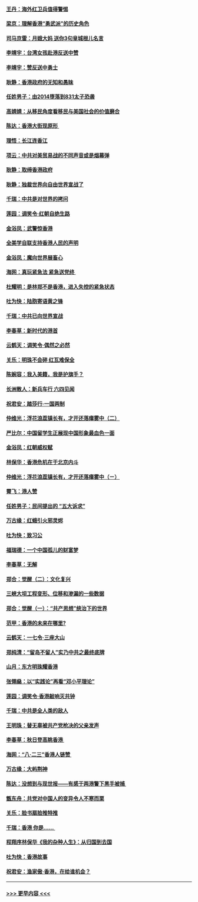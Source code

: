 #### [王丹：海外红卫兵值得警惕](../pages/nsc993/n11498138.md?t=09041744) 
#### [梁京：理解香港“勇武派”的历史角色](../pages/nsc993/n11498006.md?t=09041744) 
#### [司马京雷：月娥大妈  送你3句皇城根儿名言](../pages/nsc993/n11497885.md?t=09041744) 
#### [李靖宇：台湾女孩赴港反送中赞](../pages/nsc993/n11497721.md?t=09041744) 
#### [李靖宇：赞反送中勇士](../pages/nsc993/n11497452.md?t=09041744) 
#### [耿静：香港政府的无知和愚昧](../pages/nsc993/n11494238.md?t=09041744) 
#### [任姓男子：由2014堕落到831太子恐袭](../pages/nsc993/n11496683.md?t=09041744) 
#### [高婧婧：从移民角度看移民与美国社会的价值磨合](../pages/nsc993/n11495757.md?t=09041744) 
#### [陈达：香港大街现原形 ](../pages/nsc993/n11495441.md?t=09041744) 
#### [理悟：长江连香江](../pages/nsc993/n11495377.md?t=09041744) 
#### [项云：中共对美贸易战的不同声音或是烟幕弹](../pages/nsc993/n11494929.md?t=09041744) 
#### [耿静：取缔香港政府](../pages/nsc993/n11494218.md?t=09041744) 
#### [耿静：独裁世界向自由世界宣战了](../pages/nsc993/n11494190.md?t=09041744) 
#### [千瑞：中共是对世界的拷问](../pages/nsc993/n11493021.md?t=09041744) 
#### [莲园：调笑令‧红朝自绝生路](../pages/nsc993/n11493011.md?t=09041744) 
#### [金浴凤：武警惊香港](../pages/nsc993/n11492994.md?t=09041744) 
#### [全美学自联支持香港人民的声明](../pages/nsc993/n11492630.md?t=09041744) 
#### [金浴凤：魔向世界展畜心](../pages/nsc993/n11492599.md?t=09041744) 
#### [海网：真玩紧急法 紧急送党终 ](../pages/nsc993/n11492535.md?t=09041744) 
#### [杜耀明：是林郑不是香港，进入失控的紧急状态](../pages/nsc993/n11491420.md?t=09041744) 
#### [吐为快：陆胞寄语黄之锋](../pages/nsc993/n11491117.md?t=09041744) 
#### [千瑞：中共已向世界宣战](../pages/nsc993/n11490123.md?t=09041744) 
#### [李春草：新时代的港首](../pages/nsc993/n11489864.md?t=09041744) 
#### [云鹤天：调笑令·偶然之必然](../pages/nsc993/n11489701.md?t=09041744) 
#### [关乐：明珠不会碎 红瓦难保全](../pages/nsc993/n11489647.md?t=09041744) 
#### [陈婉容：我入美籍，我是护旗手？](../pages/nsc993/n11487908.md?t=09041744) 
#### [长洲散人：新兵车行 六四见闻](../pages/nsc993/n11487729.md?t=09041744) 
#### [祝君安：踏莎行‧一国两制](../pages/nsc993/n11487699.md?t=09041744) 
#### [仲维光：浮花浪蕊镇长有，才开还落瘴雾中（二）](../pages/nsc993/n11483286.md?t=09041744) 
#### [严比尔：中国留学生正展现中国形象最血色一面](../pages/nsc993/n11485145.md?t=09041744) 
#### [金浴凤：红朝威权赋](../pages/nsc993/n11485191.md?t=09041744) 
#### [林保华：香港危机在于北京内斗](../pages/nsc993/n11484593.md?t=09041744) 
#### [仲维光：浮花浪蕊镇长有，才开还落瘴雾中（ㄧ）](../pages/nsc993/n11483259.md?t=09041744) 
#### [霄飞：港人赞](../pages/nsc993/n11482957.md?t=09041744) 
#### [任姓男子：民间提出的 “五大诉求”](../pages/nsc993/n11482897.md?t=09041744) 
#### [万古缘：红蛾引火邪灵烬](../pages/nsc993/n11482886.md?t=09041744) 
#### [吐为快：致习公](../pages/nsc993/n11482867.md?t=09041744) 
#### [福瑞德：一个中国孤儿的财富梦](../pages/nsc993/n11482817.md?t=09041744) 
#### [李春草：无解](../pages/nsc993/n11482791.md?t=09041744) 
#### [郑合：觉醒（二）：文化复兴](../pages/nsc993/n11478025.md?t=09041744) 
#### [三峡大坝工程变形、位移和渗漏的一些数据](../pages/nsc993/n11478232.md?t=09041744) 
#### [郑合：觉醒（一）：“共产思想”统治下的世界](../pages/nsc993/n11477663.md?t=09041744) 
#### [范甲：香港的未来在哪里?](../pages/nsc993/n11477249.md?t=09041744) 
#### [云鹤天：一七令·三座大山](../pages/nsc993/n11477192.md?t=09041744) 
#### [郑纯清：“留岛不留人”实乃中共之最终底牌](../pages/nsc993/n11476160.md?t=09041744) 
#### [山月：东方明珠耀香港](../pages/nsc993/n11476077.md?t=09041744) 
#### [张翎燊：以“实践论”再看“邓小平理论”](../pages/nsc993/n11475733.md?t=09041744) 
#### [莲园：调笑令‧香港敲响灭共钟](../pages/nsc993/n11475723.md?t=09041744) 
#### [千瑞：中共是全人类的敌人](../pages/nsc993/n11475329.md?t=09041744) 
#### [王明珠：替无辜被共产党枪决的父亲发声](../pages/nsc993/n11474570.md?t=09041744) 
#### [李春草：秋日登高眺香港 ](../pages/nsc993/n11474491.md?t=09041744) 
#### [海网：“八·二三”香港人链赞 ](../pages/nsc993/n11474538.md?t=09041744) 
#### [万古缘：大屿荆神](../pages/nsc993/n11474401.md?t=09041744) 
#### [陈达：没想到与现世报——有感于两港警下黑手被捕 ](../pages/nsc993/n11472557.md?t=09041744) 
#### [甑东舟：共党对中国人的变异令人不寒而栗](../pages/nsc993/n11472496.md?t=09041744) 
#### [关乐：脸书扇脸推特推](../pages/nsc993/n11472488.md?t=09041744) 
#### [千瑞：香港  你是…… ](../pages/nsc993/n11472459.md?t=09041744) 
#### [程翔序林保华《我的杂种人生》：从归国到去国](../pages/nsc993/n11472369.md?t=09041744) 
#### [吐为快：香港故事](../pages/nsc993/n11471931.md?t=09041744) 
#### [祝君安：渔家傲‧香港，在给谁机会？](../pages/nsc993/n11469718.md?t=09041744) 

----
#### [ >>> 更早内容 <<< ](../indexes/nsc993-earlier.md)

